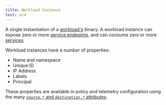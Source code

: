 ```yaml
---
title: Workload Instance
test: n/a
---
```

A single instantiation of a [workload's](/pt-br/docs/reference/glossary/#workload) binary.
A workload instance can expose zero or more [service endpoints](/pt-br/docs/reference/glossary/#service-endpoint),
and can consume zero or more [services](/pt-br/docs/reference/glossary/#service).

Workload instances have a number of properties:

- Name and namespace
- Unique ID
- IP Address
- Labels
- Principal

These properties are available in policy and telemetry configuration
using the many [`source.*` and `destination.*` attributes](/pt-br/docs/reference/config/policy-and-telemetry/attribute-vocabulary/).
